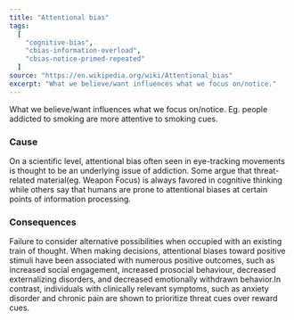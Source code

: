 ```yaml
---
title: "Attentional bias"
tags:
  [
    "cognitive-bias",
    "cbias-information-overload",
    "cbias-notice-primed-repeated"
  ]
source: "https://en.wikipedia.org/wiki/Attentional_bias"
excerpt: "What we believe/want influences what we focus on/notice."
---
```


What we believe/want influences what we focus on/notice. Eg. people addicted to smoking are more attentive to smoking cues.

### Cause

On a scientific level, attentional bias often seen in eye-tracking movements is thought to be an underlying issue of addiction. Some argue that threat-related material(eg. Weapon Focus) is always favored in cognitive thinking while others say that humans are prone to attentional biases at certain points of information processing.

### Consequences

 Failure to consider alternative possibilities when occupied with an existing train of thought. When making decisions, attentional biases toward positive stimuli have been associated with numerous positive outcomes, such as increased social engagement, increased prosocial behaviour, decreased externalizing disorders, and decreased emotionally withdrawn behavior.In contrast, individuals with clinically relevant symptoms, such as anxiety disorder and chronic pain are shown to prioritize threat cues over reward cues.




